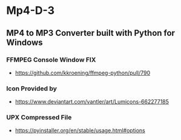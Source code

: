 # Mp4-D-3

## MP4 to MP3 Converter built with Python for Windows

### FFMPEG Console Window FIX

- https://github.com/kkroening/ffmpeg-python/pull/790

### Icon Provided by

- https://www.deviantart.com/vantler/art/Lumicons-662277185

### UPX Compressed File

- https://pyinstaller.org/en/stable/usage.html#options
